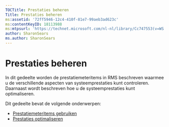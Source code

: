 ```yaml
---
TOCTitle: Prestaties beheren
Title: Prestaties beheren
ms:assetid: '72ff5946-12c4-410f-81e7-99aeb3ad623c'
ms:contentKeyID: 18113988
ms:mtpsurl: 'https://technet.microsoft.com/nl-nl/library/Cc747553(v=WS.10)'
author: SharonSears
ms.author: SharonSears
---
```


Prestaties beheren
==================

In dit gedeelte worden de prestatiemeteritems in RMS beschreven waarmee u de verschillende aspecten van systeemprestaties kunt controleren. Daarnaast wordt beschreven hoe u de systeemprestaties kunt optimaliseren.

Dit gedeelte bevat de volgende onderwerpen:

-   [Prestatiemeteritems gebruiken](https://technet.microsoft.com/096c3b17-c082-46c4-939c-4373af0c9dec)
-   [Prestaties optimaliseren](https://technet.microsoft.com/24dc9ca4-652b-41a6-9a99-95fdeca9120b)
